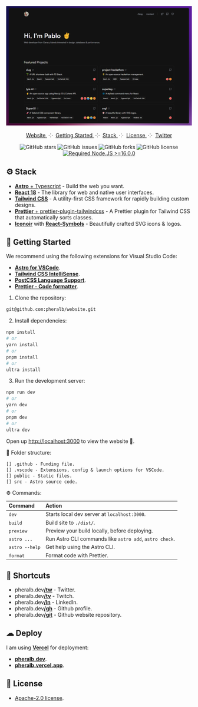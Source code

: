 <div align="center">

<a href="https://www.pheralb.dev/" target="_blank">
<img src="public/images/github_readme.png" alt="Screenshot" />
</a>

</p>

<div align="center">
    <a href="https://pheralb.dev" target="_blank">
        Website
    </a>
    <span>&nbsp;⁘&nbsp;</span>
    <a href="#-getting-started">
        Getting Started
    </a>
    <span>&nbsp;⁘&nbsp;</span>
    <a href="#-stack">
        Stack
    </a>
    <span>&nbsp;⁘&nbsp;</span>
    <a href="#-license">
        License
    </a>
    <span>&nbsp;⁘&nbsp;</span>
    <a href="https://twitter.com/pheralb_" target="_blank">
        Twitter
    </a>
</div>

</p>

![GitHub stars](https://img.shields.io/github/stars/pheralb/website)
![GitHub issues](https://img.shields.io/github/issues/pheralb/project-hackathon)
![GitHub forks](https://img.shields.io/github/forks/pheralb/website)
![GitHub license](https://img.shields.io/github/license/pheralb/website)
[![Required Node.JS >=16.0.0](https://img.shields.io/static/v1?label=node&message=%20%3E=16.0.0&logo=node.js&color=3f893e)](https://nodejs.org/about/releases)

</div>

## ⚙ Stack

- [**Astro** + Typescript](https://astro.build/) - Build the web
  you want.
- [**React 18**](https://react.dev/) - The library for web and native user interfaces.
- [**Tailwind CSS**](https://tailwindcss.com/) - A utility-first CSS framework for rapidly building custom designs.
- [**Prettier** + prettier-plugin-tailwindcss](https://github.com/tailwindlabs/prettier-plugin-tailwindcss) - A Prettier plugin for Tailwind CSS that automatically sorts classes.
- [**Iconoir**](https://iconoir.com/) with [**React-Symbols**](https://react-symbols.vercel.app/) - Beautifully crafted SVG icons & logos.

## 🚀 Getting Started

We recommend using the following extensions for Visual Studio Code:

- [**Astro for VSCode**](https://marketplace.visualstudio.com/items?itemName=astro-build.astro-vscode).
- [**Tailwind CSS IntelliSense**](https://marketplace.visualstudio.com/items?itemName=bradlc.vscode-tailwindcss).
- [**PostCSS Language Support**](https://marketplace.visualstudio.com/items?itemName=csstools.postcss).
- [**Prettier - Code formatter**](https://marketplace.visualstudio.com/items?itemName=esbenp.prettier-vscode).

1. Clone the repository:

```bash
git@github.com:pheralb/website.git
```

2. Install dependencies:

```bash
npm install
# or
yarn install
# or
pnpm install
# or
ultra install
```

3. Run the development server:

```bash
npm run dev
# or
yarn dev
# or
pnpm dev
# or
ultra dev
```

Open up [http://localhost:3000](http://localhost:3000) to view the website 🚀.

📁 Folder structure:

```
[] .github - Funding file.
[] .vscode - Extensions, config & launch options for VSCode.
[] public - Static files.
[] src - Astro source code.
```

⚙ Commands:

| Command        | Action                                                  |
| :------------- | :------------------------------------------------------ |
| `dev`          | Starts local dev server at `localhost:3000`.            |
| `build`        | Build site to `./dist/`.                                |
| `preview`      | Preview your build locally, before deploying.           |
| `astro ...`    | Run Astro CLI commands like `astro add`, `astro check`. |
| `astro --help` | Get help using the Astro CLI.                           |
| `format`       | Format code with Prettier.                              |

## 🌱 Shortcuts

- pheralb.dev[**/tw**](https://pheralb.dev/tw) - Twitter.
- pheralb.dev[**/tv**](https://pheralb.dev/tv) - Twitch.
- pheralb.dev[**/ln**](https://pheralb.dev/ln) - LinkedIn.
- pheralb.dev[**/gh**](https://pheralb.dev/gh) - Github profile.
- pheralb.dev[**/git**](https://pheralb.dev/git) - Github website repository.

## ☁ Deploy

I am using [**Vercel**](https://vercel.com/) for deployment:

- [**pheralb.dev**](https://pheralb.dev).
- [**pheralb.vercel.app**](https://pheralb.vercel.app).

## 📝 License

- [Apache-2.0 license](https://github.com/pheralb/web/blob/main/LICENSE).
